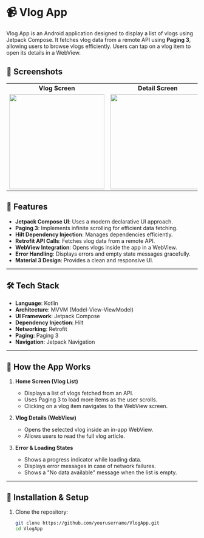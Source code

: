 # 📹 Vlog App  

Vlog App is an Android application designed to display a list of vlogs using Jetpack Compose. It fetches vlog data from a remote API using **Paging 3**, allowing users to browse vlogs efficiently. Users can tap on a vlog item to open its details in a WebView.


## 📸 Screenshots  

<div align="center">
    <table>
        <tr>
            <td align="center"><b>Vlog Screen</b></td>
            <td align="center"><b>Detail Screen</b></td>
        </tr>
        <tr>
            <td><img src="https://github.com/user-attachments/assets/9a1a6615-ae24-40f2-a117-f6af4b819b95" width="250"></td>
            <td><img src="https://github.com/user-attachments/assets/1df989b9-ba82-412d-bbd2-48c5c9a5a6be" width="250"></td>
        </tr>
    </table>
</div>





## 🚀 Features  
- **Jetpack Compose UI**: Uses a modern declarative UI approach.  
- **Paging 3**: Implements infinite scrolling for efficient data fetching.  
- **Hilt Dependency Injection**: Manages dependencies efficiently.  
- **Retrofit API Calls**: Fetches vlog data from a remote API.  
- **WebView Integration**: Opens vlogs inside the app in a WebView.  
- **Error Handling**: Displays errors and empty state messages gracefully.  
- **Material 3 Design**: Provides a clean and responsive UI.  

---

## 🛠️ Tech Stack  
- **Language**: Kotlin  
- **Architecture**: MVVM (Model-View-ViewModel)  
- **UI Framework**: Jetpack Compose  
- **Dependency Injection**: Hilt  
- **Networking**: Retrofit  
- **Paging**: Paging 3  
- **Navigation**: Jetpack Navigation  

---

## 📲 How the App Works  

1. **Home Screen (Vlog List)**  
   - Displays a list of vlogs fetched from an API.  
   - Uses Paging 3 to load more items as the user scrolls.  
   - Clicking on a vlog item navigates to the WebView screen.  

2. **Vlog Details (WebView)**  
   - Opens the selected vlog inside an in-app WebView.  
   - Allows users to read the full vlog article.  

3. **Error & Loading States**  
   - Shows a progress indicator while loading data.  
   - Displays error messages in case of network failures.  
   - Shows a "No data available" message when the list is empty.  


---

## 🔧 Installation & Setup  

1. Clone the repository:  
   ```bash
   git clone https://github.com/yourusername/VlogApp.git
   cd VlogApp

